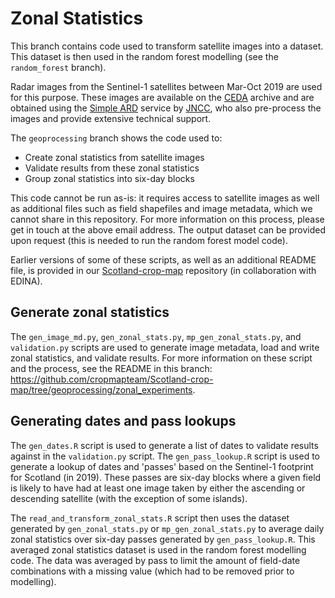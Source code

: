 # Zonal Statistics
This branch contains code used to transform satellite images into a dataset. This dataset is then used in the random forest modelling (see the `random_forest` branch).

Radar images from the Sentinel-1 satellites between Mar-Oct 2019 are used for this purpose. These images are available on the [CEDA](https://www.ceda.ac.uk/) archive and are obtained using the [Simple ARD](https://jncc.gov.uk/our-work/simple-ard-service/) service by [JNCC](https://jncc.gov.uk/), who also pre-process the images and provide extensive technical support.

The `geoprocessing` branch shows the code used to:

* Create zonal statistics from satellite images
* Validate results from these zonal statistics
* Group zonal statistics into six-day blocks

This code cannot be run as-is: it requires access to satellite images as well as additional files such as field shapefiles and image metadata, which we cannot share in this repository. For more information on this process, please get in touch at the above email address. The output dataset can be provided upon request (this is needed to run the random forest model code).

Earlier versions of some of these scripts, as well as an additional README file, is provided in our [Scotland-crop-map](https://github.com/cropmapteam/Scotland-crop-map) repository (in collaboration with EDINA).

## Generate zonal statistics
The `gen_image_md.py`, `gen_zonal_stats.py`, `mp_gen_zonal_stats.py`, and `validation.py` scripts are used to generate image metadata, load and write zonal statistics, and validate results. For more information on these script and the process, see the README in this branch: https://github.com/cropmapteam/Scotland-crop-map/tree/geoprocessing/zonal_experiments.

## Generating dates and pass lookups
The `gen_dates.R` script is used to generate a list of dates to validate results against in the `validation.py` script. The `gen_pass_lookup.R` script is used to generate a lookup of dates and 'passes' based on the Sentinel-1 footprint for Scotland (in 2019). These passes are six-day blocks where a given field is likely to have had at least one image taken by either the ascending or descending satellite (with the exception of some islands).

The `read_and_transform_zonal_stats.R` script then uses the dataset generated by `gen_zonal_stats.py` or `mp_gen_zonal_stats.py` to average daily zonal statistics over six-day passes generated by `gen_pass_lookup.R`. This averaged zonal statistics dataset is used in the random forest modelling code. The data was averaged by pass to limit the amount of field-date combinations with a missing value (which had to be removed prior to modelling).
